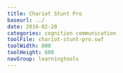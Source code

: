 ```yaml
---
title: Chariot Stunt Pro
baseurl: ../
date: 2016-02-20
categories: cognition communication
toolFile: chariot-stunt-pro.swf
toolWidth: 800
toolHeight: 600
navGroup: learningtools
---
```

